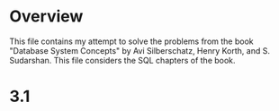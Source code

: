 # Overview

This file contains my attempt to solve the problems from the book "Database System Concepts" by Avi Silberschatz, Henry Korth, and S. Sudarshan. This file considers the SQL chapters of the book. 

# 3.1